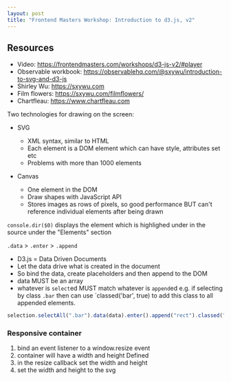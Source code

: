 ```yaml
---
layout: post
title: "Frontend Masters Workshop: Introduction to d3.js, v2"
---
```


## Resources

- Video: https://frontendmasters.com/workshops/d3-js-v2/#player
- Observable workbook: https://observablehq.com/@sxywu/introduction-to-svg-and-d3-js
- Shirley Wu: https://sxywu.com
- Film flowers: https://sxywu.com/filmflowers/
- Chartfleau: https://www.chartfleau.com

Two technologies for drawing on the screen:

- SVG

  - XML syntax, similar to HTML
  - Each element is a DOM element which can have style, attributes set etc
  - Problems with more than 1000 elements

- Canvas
  - One element in the DOM
  - Draw shapes with JavaScript API
  - Stores images as rows of pixels, so good performance BUT can't reference individual elements after being drawn

`console.dir($0)` displays the element which is highlighed under in the source under the "Elements" section

`.data` > `.enter` > `.append`

- D3.js = Data Driven Documents
- Let the data drive what is created in the document
- So bind the data, create placeholders and then append to the DOM
- data MUST be an array
- whatever is `select`ed MUST match whatever is `append`ed e.g. if selecting by class `.bar` then can use `classed('bar', true) to add this class to all appended elements.

```javascript
selection.selectAll(".bar").data(data).enter().append("rect").classed("bar", true);
```

### Responsive container

1. bind an event listener to a window.resize event
2. container will have a width and height Defined
3. in the resize callback set the width and height
4. set the width and height to the svg
